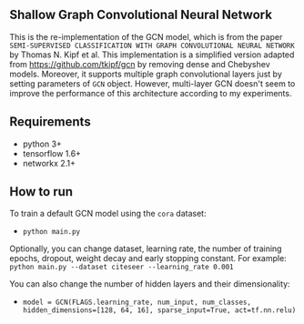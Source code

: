 ## Shallow Graph Convolutional Neural Network
This is the re-implementation of the GCN model, which is from the paper
`SEMI-SUPERVISED CLASSIFICATION WITH GRAPH CONVOLUTIONAL NEURAL NETWORK` by Thomas N. Kipf et al.
This implementation is a simplified version adapted from https://github.com/tkipf/gcn by removing dense and Chebyshev models.
Moreover, it supports multiple graph convolutional layers just by setting parameters of `GCN` object.
However, multi-layer GCN doesn't seem to improve the performance of this architecture according to my experiments.

## Requirements
- python 3+
- tensorflow 1.6+
- networkx 2.1+

## How to run
To train a default GCN model using the `cora` dataset: 
- `python main.py`

Optionally, you can change dataset, learning rate, the number of training epochs, dropout, weight decay and early stopping constant. For example:
`python main.py --dataset citeseer --learning_rate 0.001`

You can also change the number of hidden layers and their dimensionality:
- `model = GCN(FLAGS.learning_rate, num_input, num_classes, hidden_dimensions=[128, 64, 16], sparse_input=True, act=tf.nn.relu)`
